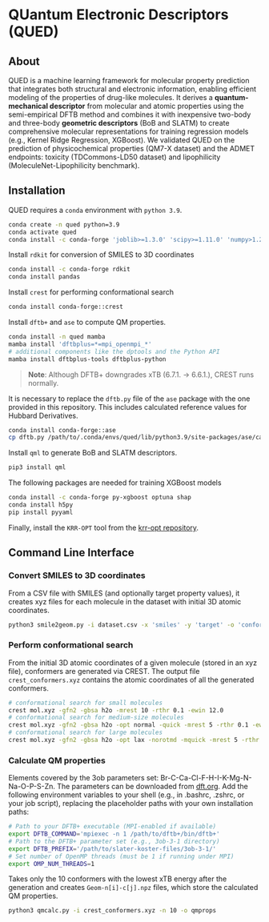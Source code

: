 # QUantum Electronic Descriptors (QUED)

## About
QUED is a machine learning framework for molecular property prediction that integrates both structural and electronic information, enabling efficient modeling of the properties of drug-like molecules. It derives a **quantum-mechanical descriptor** from molecular and atomic properties using the semi-empirical DFTB method and combines it with inexpensive two-body and three-body **geometric descriptors** (BoB and SLATM) to create comprehensive molecular representations for training regression models (e.g., Kernel Ridge Regression, XGBoost). We validated QUED on the prediction of physicochemical properties (QM7-X dataset) and the ADMET endpoints: toxicity (TDCommons-LD50 dataset) and lipophilicity (MoleculeNet-Lipophilicity benchmark).

## Installation
QUED requires a `conda` environment with `python 3.9`. 
```bash
conda create -n qued python=3.9
conda activate qued
conda install -c conda-forge 'joblib>=1.3.0' 'scipy>=1.11.0' 'numpy>1.23.0,<1.24.0' 'matplotlib>=3.7.0' 'scikit-learn>=1.5.0' 'typing-extensions>=4.7.0'
```

Install `rdkit` for conversion of SMILES to 3D coordinates
```bash
conda install -c conda-forge rdkit
conda install pandas
```

Install `crest` for performing conformational search
```bash
conda install conda-forge::crest
```

Install `dftb+` and `ase` to compute QM properties. 
```bash
conda install -n qued mamba
mamba install 'dftbplus=*=mpi_openmpi_*'
# additional components like the dptools and the Python API
mamba install dftbplus-tools dftbplus-python
```
> **Note**: Although DFTB+ downgrades xTB (6.7.1. -> 6.6.1.), CREST runs normally.

It is necessary to replace the `dftb.py` file of the `ase` package with the one provided in this repository. This includes calculated reference values for Hubbard Derivatives.
```bash
conda install conda-forge::ase
cp dftb.py /path/to/.conda/envs/qued/lib/python3.9/site-packages/ase/calculators/dftb.py
```

Install `qml` to generate BoB and SLATM descriptors.
```bash
pip3 install qml
```

The following packages are needed for training XGBoost models
```bash
conda install -c conda-forge py-xgboost optuna shap
conda install h5py
pip install pyyaml
```
Finally, install the `KRR-OPT` tool from the [krr-opt repository](https://github.com/arkochem/krr-opt.git).

## Command Line Interface

### Convert SMILES to 3D coordinates
From a CSV file with SMILES (and optionally target property values), it creates xyz files for each molecule in the dataset with initial 3D atomic coordinates.
```bash
python3 smile2geom.py -i dataset.csv -x 'smiles' -y 'target' -o 'conformers'
```

### Perform conformational search
From the initial 3D atomic coordinates of a given molecule (stored in an xyz file), conformers are generated via CREST. The output file `crest_conformers.xyz` contains the atomic coordinates of all the generated conformers.
```bash
# conformational search for small molecules
crest mol.xyz -gfn2 -gbsa h2o -mrest 10 -rthr 0.1 -ewin 12.0
# conformational search for medium-size molecules
crest mol.xyz -gfn2 -gbsa h2o -opt normal -quick -mrest 5 -rthr 0.1 -ewin 12.0
# conformational search for large molecules
crest mol.xyz -gfn2 -gbsa h2o -opt lax -norotmd -mquick -mrest 5 -rthr 0.1 -ewin 12.0
```

### Calculate QM properties
Elements covered by the 3ob parameters set: Br-C-Ca-Cl-F-H-I-K-Mg-N-Na-O-P-S-Zn. The parameters can be downloaded from [dft.org](https://dftb.org/parameters/download.html#). Add the following environment variables to your shell (e.g., in .bashrc, .zshrc, or your job script), replacing the placeholder paths with your own installation paths:
```bash
# Path to your DFTB+ executable (MPI-enabled if available)
export DFTB_COMMAND='mpiexec -n 1 /path/to/dftb+/bin/dftb+'
# Path to the DFTB+ parameter set (e.g., 3ob-3-1 directory)
export DFTB_PREFIX='/path/to/slater-koster-files/3ob-3-1/'
# Set number of OpenMP threads (must be 1 if running under MPI)
export OMP_NUM_THREADS=1
```

Takes only the 10 conformers with the lowest xTB energy after the generation and creates `Geom-n[i]-c[j].npz` files, which store the calculated QM properties. 
```bash
python3 qmcalc.py -i crest_conformers.xyz -n 10 -o qmprops
```
